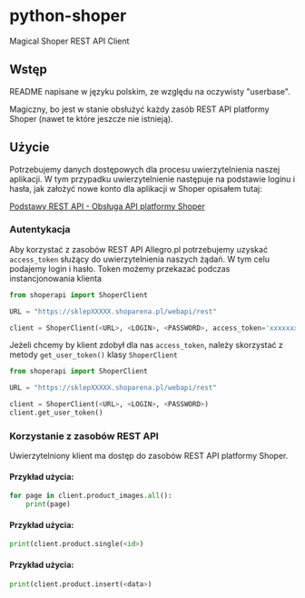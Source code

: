 # python-shoper
Magical Shoper REST API Client

## Wstęp
README napisane w języku polskim, ze względu na oczywisty "userbase".

Magiczny, bo jest w stanie obsłużyć każdy zasób REST API platformy Shoper (nawet te które jeszcze nie istnieją).

## Użycie
Potrzebujemy danych dostępowych dla procesu uwierzytelnienia naszej aplikacji. W tym przypadku uwierzytelnienie następuje na podstawie loginu i hasła, jak założyć nowe konto dla aplikacji w Shoper opisałem tutaj:

[Podstawy REST API - Obsługa API platformy Shoper](https://cwsi.pl/ecommerce/shoper/podstawy-restapi-obsluga-api-platformy-shoper/)

### Autentykacja
Aby korzystać z zasobów REST API Allegro.pl potrzebujemy uzyskać `access_token` służący do uwierzytelnienia naszych żądań.
W tym celu podajemy login i hasło. Token możemy przekazać podczas instancjonowania klienta

```python
from shoperapi import ShoperClient

URL = "https://sklepXXXXX.shoparena.pl/webapi/rest"

client = ShoperClient(<URL>, <LOGIN>, <PASSWORD>, access_token='xxxxxxxxxxxxxxxxxxxxx')

```

Jeżeli chcemy by klient zdobył dla nas `access_token`, należy skorzystać z metody `get_user_token()` klasy `ShoperClient`

```python
from shoperapi import ShoperClient

URL = "https://sklepXXXXX.shoparena.pl/webapi/rest"

client = ShoperClient(<URL>, <LOGIN>, <PASSWORD>)
client.get_user_token()
```

### Korzystanie z zasobów REST API
Uwierzytelniony klient ma dostęp do zasobów REST API platformy Shoper.

#### Przykład użycia:
```python
for page in client.product_images.all():
    print(page)
```

#### Przykład użycia:
```python
print(client.product.single(<id>)
```

#### Przykład użycia:
```python
print(client.product.insert(<data>)
```
